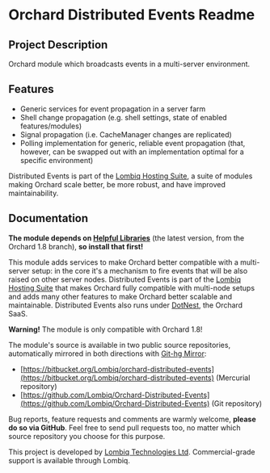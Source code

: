 # Orchard Distributed Events Readme



## Project Description

Orchard module which broadcasts events in a multi-server environment.


## Features

- Generic services for event propagation in a server farm
- Shell change propagation (e.g. shell settings, state of enabled features/modules)
- Signal propagation (i.e. CacheManager changes are replicated)
- Polling implementation for generic, reliable event propagation (that, however, can be swapped out with an implementation optimal for a specific environment)

Distributed Events is part of the [Lombiq Hosting Suite](http://dotnest.com/knowledge-base/topics/lombiq-hosting-suite), a suite of modules making Orchard scale better, be more robust, and have improved maintainability.


## Documentation

**The module depends on [Helpful Libraries](https://github.com/Lombiq/Helpful-Libraries)** (the latest version, from the Orchard 1.8 branch), **so install that first!**

This module adds services to make Orchard better compatible with a multi-server setup: in the core it's a mechanism to fire events that will be also raised on other server nodes. Distributed Events is part of the [Lombiq Hosting Suite](http://dotnest.com/knowledge-base/topics/lombiq-hosting-suite) that makes Orchard fully compatible with multi-node setups and adds many other features to make Orchard better scalable and maintainable. Distributed Events also runs under [DotNest](http://dotnest.com/), the Orchard SaaS.

**Warning!** The module is only compatible with Orchard 1.8!

The module's source is available in two public source repositories, automatically mirrored in both directions with [Git-hg Mirror](https://githgmirror.com):

- [https://bitbucket.org/Lombiq/orchard-distributed-events](https://bitbucket.org/Lombiq/orchard-distributed-events) (Mercurial repository)
- [https://github.com/Lombiq/Orchard-Distributed-Events](https://github.com/Lombiq/Orchard-Distributed-Events) (Git repository)

Bug reports, feature requests and comments are warmly welcome, **please do so via GitHub**.
Feel free to send pull requests too, no matter which source repository you choose for this purpose.

This project is developed by [Lombiq Technologies Ltd](http://lombiq.com/). Commercial-grade support is available through Lombiq.
